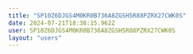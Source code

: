 ```yaml
---
title: "SP10Z6DJGS4M0KR0B736A8ZGSH5R88PZRX27CWK0S"
date: 2024-07-21T18:38:15.962Z
user: SP10Z6DJGS4M0KR0B736A8ZGSH5R88PZRX27CWK0S
layout: "users"
---
```

    